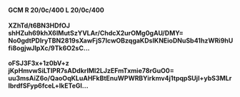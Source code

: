 #### GCM R 20/0c/400 L 20/0c/400
**XZhTd/t6BN3HDfOJ**<br/>**shHZuh69khX6IMutSzYVLAr/ChdcX2urOMg0gAU/DMY=**<br/>**No0gdtPDlryTBN2819sXawFjS7IcwOBzqgaKDsIKNEioDNuSb41hzWRi9hUfi8ogjwJlpXc/9Tk6O2sC...**<br/><br/>
**oFSJ3F3x+1z0bV+z**<br/>**jKpHmvwSiLTIPR7sADdkrlMl2LJzEFmTxmie78rGuO0=**<br/>**uu3msAiZ6o/QaoOqKLuAHFkBtEnuWPWRBYirkmv4j1tpqpSUjl+ybS3MLrlbrdfSFyp6fceL+lkETeGl...**